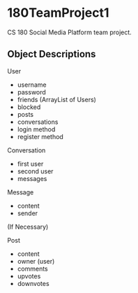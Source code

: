 # 180TeamProject1

CS 180 Social Media Platform team project.

## Object Descriptions

User
- username
- password
- friends (ArrayList of Users)
- blocked
- posts
- conversations
- login method
- register method

Conversation
- first user
- second user
- messages

Message
- content
- sender

(If Necessary)

Post
- content
- owner (user)
- comments
- upvotes
- downvotes
